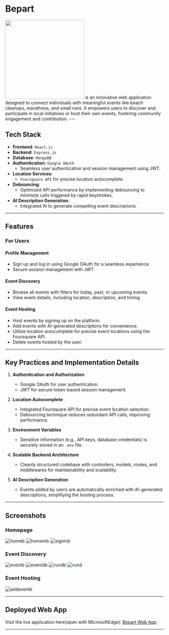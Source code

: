 # Bepart  
<img src="https://github.com/user-attachments/assets/e13ad331-4a68-4444-832f-8144a1601943" width="250" height="250">
is an innovative web application designed to connect individuals with meaningful events like beach cleanups, marathons, and small runs. It empowers users to discover and participate in local initiatives or host their own events, fostering community engagement and contribution.  
<!-- ![bepart-high-resolution-logo](https://github.com/user-attachments/assets/e13ad331-4a68-4444-832f-8144a1601943)
 -->
---

## Tech Stack  

- **Frontend**: `React.js`  
- **Backend**: `Express.js`  
- **Database**: `MongoDB`  
- **Authentication**: `Google OAuth`  
  - Seamless user authentication and session management using JWT.  
- **Location Services**:  
  - `Foursquare API` for precise location autocomplete.  
- **Debouncing**:  
  - Optimized API performance by implementing debouncing to minimize calls triggered by rapid keystrokes.  
- **AI Description Generation**:  
  - Integrated AI to generate compelling event descriptions.  

---

## Features  

### For Users  

#### **Profile Management**  
- Sign up and log in using Google OAuth for a seamless experience.  
- Secure session management with JWT.  

#### **Event Discovery**  
- Browse all events with filters for today, past, or upcoming events.  
- View event details, including location, description, and timing.  

#### **Event Hosting**  
- Host events by signing up on the platform.  
- Add events with AI-generated descriptions for convenience.  
- Utilize location autocomplete for precise event locations using the Foursquare API.  
- Delete events hosted by the user.  

---

## Key Practices and Implementation Details  

1. **Authentication and Authorization**  
   - Google OAuth for user authentication.  
   - JWT for secure token-based session management.  

2. **Location Autocomplete**  
   - Integrated Foursquare API for precise event location selection.  
   - Debouncing technique reduces redundant API calls, improving performance.  

3. **Environment Variables**  
   - Sensitive information (e.g., API keys, database credentials) is securely stored in an `.env` file.  

4. **Scalable Backend Architecture**  
   - Cleanly structured codebase with controllers, models, routes, and middlewares for maintainability and scalability.  

5. **AI Description Generation**  
   - Events added by users are automatically enriched with AI-generated descriptions, simplifying the hosting process.  

---

## Screenshots  

### Homepage  


![homeb](https://github.com/user-attachments/assets/891775d8-a562-4239-a37e-8441bd4d3cd0)
![homeinb](https://github.com/user-attachments/assets/f4a1a236-8bf0-462e-85ba-2afb42dc5c4a)
![signinb](https://github.com/user-attachments/assets/0f39877e-94f7-443a-917d-81b9f120ca94)

### Event Discovery  
 ![eventb](https://github.com/user-attachments/assets/ec2fab2a-3b23-4dff-83bc-6d77930d505b)
![eventdb](https://github.com/user-attachments/assets/0c790bb6-b585-4cf6-9aef-939b4388034a)
![rundb](https://github.com/user-attachments/assets/8fb673fb-5366-4885-9758-64e3e0ea3ac9)
![rund](https://github.com/user-attachments/assets/b57b43a2-42ac-431a-b0ca-ed091800aab6)



### Event Hosting  
![addeventb](https://github.com/user-attachments/assets/c53e6a8c-cc49-42d0-ae5d-c7cc985bbda4)


---

## Deployed Web App  

Visit the live application here(open with MicrosoftEdge): [Bepart Web App](https://beach-cleanup-deploy.vercel.app/)  

---
